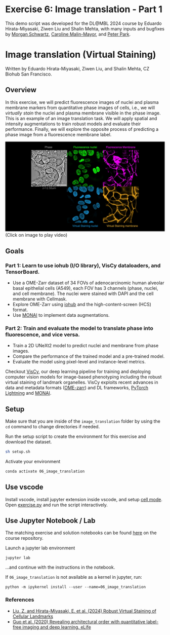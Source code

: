# Exercise 6: Image translation - Part 1

This demo script was developed for the DL@MBL 2024 course by Eduardo Hirata-Miyasaki, Ziwen Liu and Shalin Mehta, with many inputs and bugfixes by [Morgan Schwartz](https://github.com/msschwartz21), [Caroline Malin-Mayor](https://github.com/cmalinmayor), and [Peter Park](https://github.com/peterhpark).  


# Image translation (Virtual Staining)

Written by Eduardo Hirata-Miyasaki, Ziwen Liu, and Shalin Mehta, CZ Biohub San Francisco.

## Overview

In this exercise, we will predict fluorescence images of nuclei and plasma membrane markers from quantitative phase images of cells, i.e., we will _virtually stain_ the nuclei and plasma membrane visible in the phase image.
This is an example of an image translation task. We will apply spatial and intensity augmentations to train robust models and evaluate their performance. Finally, we will explore the opposite process of predicting a phase image from a fluorescence membrane label.

[![HEK293T](https://raw.githubusercontent.com/mehta-lab/VisCy/main/docs/figures/svideo_1.png)](https://github.com/mehta-lab/VisCy/assets/67518483/d53a81eb-eb37-44f3-b522-8bd7bddc7755)
(Click on image to play video)

## Goals

### Part 1: Learn to use iohub (I/O library), VisCy dataloaders, and TensorBoard.

  - Use a OME-Zarr dataset of 34 FOVs of adenocarcinomic human alveolar basal epithelial cells (A549),
  each FOV has 3 channels (phase, nuclei, and cell membrane).
  The nuclei were stained with DAPI and the cell membrane with Cellmask.
  - Explore OME-Zarr using [iohub](https://czbiohub-sf.github.io/iohub/main/index.html)
  and the high-content-screen (HCS) format.
  - Use [MONAI](https://monai.io/) to implement data augmentations.

### Part 2: Train and evaluate the model to translate phase into fluorescence, and vice versa.
  - Train a 2D UNeXt2 model to predict nuclei and membrane from phase images.
  - Compare the performance of the trained model and a pre-trained model.
  - Evaluate the model using pixel-level and instance-level metrics.


Checkout [VisCy](https://github.com/mehta-lab/VisCy/tree/main/examples/demos),
our deep learning pipeline for training and deploying computer vision models
for image-based phenotyping including the robust virtual staining of landmark organelles.
VisCy exploits recent advances in data and metadata formats
([OME-zarr](https://www.nature.com/articles/s41592-021-01326-w)) and DL frameworks,
[PyTorch Lightning](https://lightning.ai/) and [MONAI](https://monai.io/).

## Setup

Make sure that you are inside of the `image_translation` folder by using the `cd` command to change directories if needed.

Run the setup script to create the environment for this exercise and download the dataset.
```bash
sh setup.sh
```
Activate your environment
```bash
conda activate 06_image_translation
```

## Use vscode

Install vscode, install jupyter extension inside vscode, and setup [cell mode](https://code.visualstudio.com/docs/python/jupyter-support-py). Open [exercise.py](exercise.py) and run the script interactively.

## Use Jupyter Notebook / Lab

The matching exercise and solution notebooks can be found [here](https://github.com/dlmbl/image_translation/tree/28e0e515b4a8ad3f392a69c8341e105f730d204f) on the course repository.

Launch a jupyter lab environment

```
jupyter lab
```

...and continue with the instructions in the notebook.

If `06_image_translation` is not available as a kernel in jupyter, run:

```
python -m ipykernel install --user --name=06_image_translation
```

### References

- [Liu, Z. and Hirata-Miyasaki, E. et al. (2024) Robust Virtual Staining of Cellular Landmarks](https://www.biorxiv.org/content/10.1101/2024.05.31.596901v2.full.pdf)
- [Guo et al. (2020) Revealing architectural order with quantitative label-free imaging and deep learning. eLife](https://elifesciences.org/articles/55502)
